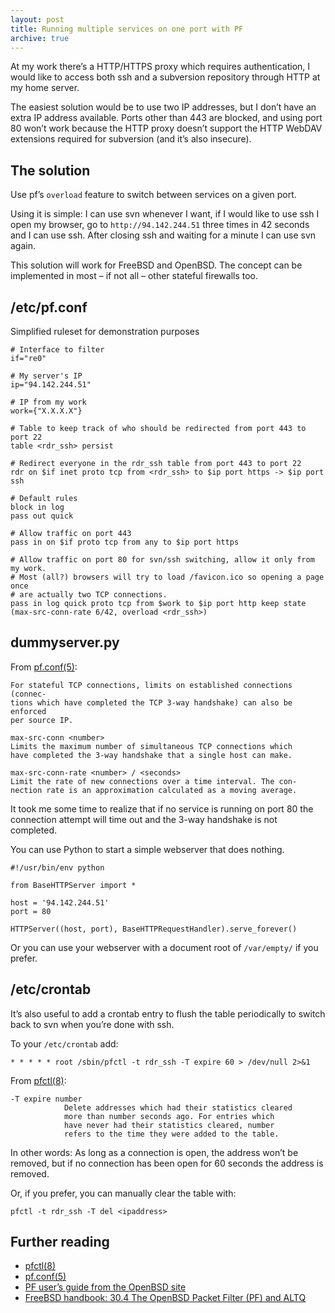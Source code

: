 ```yaml
---
layout: post
title: Running multiple services on one port with PF
archive: true
---
```


At my work there’s a HTTP/HTTPS proxy which requires authentication, I would
like to access both ssh and a subversion repository through HTTP at my home
server.

The easiest solution would be to use two IP addresses, but I don’t have an extra
IP address available. Ports other than 443 are blocked, and using port 80 won’t
work because the HTTP proxy doesn’t support the HTTP WebDAV extensions required
for subversion (and it’s also insecure).

The solution
------------

Use pf’s `overload` feature to switch between services on a given port.

Using it is simple: I can use svn whenever I want, if I would like to use ssh I
open my browser, go to `http://94.142.244.51` three times in 42 seconds and I
can use ssh. After closing ssh and waiting for a minute I can use svn again.

This solution will work for FreeBSD and OpenBSD. The concept can be implemented
in most – if not all – other stateful firewalls too.

/etc/pf.conf
------------

Simplified ruleset for demonstration purposes

	# Interface to filter
	if="re0"

	# My server's IP
	ip="94.142.244.51"

	# IP from my work
	work={"X.X.X.X"}

	# Table to keep track of who should be redirected from port 443 to port 22
	table <rdr_ssh> persist

	# Redirect everyone in the rdr_ssh table from port 443 to port 22
	rdr on $if inet proto tcp from <rdr_ssh> to $ip port https -> $ip port ssh

	# Default rules
	block in log
	pass out quick

	# Allow traffic on port 443
	pass in on $if proto tcp from any to $ip port https

	# Allow traffic on port 80 for svn/ssh switching, allow it only from my work.
	# Most (all?) browsers will try to load /favicon.ico so opening a page once
	# are actually two TCP connections.
	pass in log quick proto tcp from $work to $ip port http keep state
	(max-src-conn-rate 6/42, overload <rdr_ssh>)

dummyserver.py
---------------

From [pf.conf(5)][pf.conf]:

	For stateful TCP connections, limits on established connections (connec-
	tions which have completed the TCP 3-way handshake) can also be enforced
	per source IP.

	max-src-conn <number>
	Limits the maximum number of simultaneous TCP connections which
	have completed the 3-way handshake that a single host can make.

	max-src-conn-rate <number> / <seconds>
	Limit the rate of new connections over a time interval. The con-
	nection rate is an approximation calculated as a moving average.

It took me some time to realize that if no service is running on port 80 the
connection attempt will time out and the 3-way handshake is not completed.

You can use Python to start a simple webserver that does nothing.

	#!/usr/bin/env python

	from BaseHTTPServer import *

	host = '94.142.244.51'
	port = 80

	HTTPServer((host, port), BaseHTTPRequestHandler).serve_forever()

Or you can use your webserver with a document root of `/var/empty/` if you prefer.

/etc/crontab
------------

It’s also useful to add a crontab entry to flush the table periodically to
switch back to svn when you’re done with ssh.

To your `/etc/crontab` add:

	* * * * * root /sbin/pfctl -t rdr_ssh -T expire 60 > /dev/null 2>&1

From [pfctl(8)][pfctl]:

	-T expire number
				Delete addresses which had their statistics cleared
				more than number seconds ago. For entries which
				have never had their statistics cleared, number
				refers to the time they were added to the table.

In other words: As long as a connection is open, the address won’t be
removed, but if no connection has been open for 60 seconds the address is
removed.

Or, if you prefer, you can manually clear the table with:

	pfctl -t rdr_ssh -T del <ipaddress>

Further reading
---------------

- [pfctl(8)][pfctl]
- [pf.conf(5)][pfctl]
- [PF user’s guide from the OpenBSD site](http://openbsd.org/faq/pf/index.html)
- [FreeBSD handbook: 30.4 The OpenBSD Packet Filter (PF) and ALTQ]( http://www.freebsd.org/doc/en_US.ISO8859-1/books/handbook/firewalls-pf.html)

[pf.conf]: http://www.openbsd.org/cgi-bin/man.cgi?apropos=0&sektion=5&manpath=OpenBSD+Current&arch=i386&format=html&query=pf.conf
[pfctl]: http://www.openbsd.org/cgi-bin/man.cgi?apropos=0&sektion=8&manpath=OpenBSD+Current&arch=i386&format=html&query=pfctl
